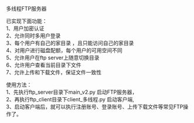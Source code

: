    多线程FTP服务器
 

已实现下面功能：<br>
1、用户加密认证<br>
2、允许同时多用户登录<br>
3、每个用户有自己的家目录 ，且只能访问自己的家目录<br>
4、对用户进行磁盘配额，每个用户的可用空间不同<br>
5、允许用户在ftp server上随意切换目录<br>
6、允许用户查看当前目录下文件<br>
7、允许上传和下载文件，保证文件一致性<br>

使用方法：<br>
1、先执行ftp_server目录下main_v2.py 启动FTP服务器，<br>
2、再执行ftp_client目录下client_多线程.py 启动客户端,<br>
3、启动客户端后，就可以执行注册账号、登录账号、上传下载文件等常见FTP操作了。<br>


